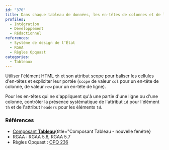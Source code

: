 ```yaml
---
id: "370"
title: Dans chaque tableau de données, les en-têtes de colonnes et de lignes sont correctement déclarés et chaque cellule est associée avec ses en-têtes.
profiles:
  - Intégration
  - Développement
  - Rédactionnel
references:
  - Système de design de l‘État
  - RGAA
  - Règles Opquast
categories:
  - Tableaux
---
```



Utiliser l'élément HTML `th` et son attribut scope pour baliser les cellules d'en-têtes et expliciter leur portée (`scope` de valeur `col` pour un en-tête de colonne, de valeur `row` pour un en-tête de ligne).

Pour les en-têtes qui ne s'appliquent qu'à une partie d'une ligne ou d'une colonne, contrôler la présence systématique de l'attribut `id` pour l'élément `th` et de l'attribut `headers` pour les éléments `td`.


### Références

* [Composant **Tableau**](https://www.systeme-de-design.gouv.fr/elements-d-interface/composants/tableau){title="Composant Tableau - nouvelle fenêtre}
*   RGAA : RGAA 5.6, RGAA 5.7
*   Règles Opquast : [OPQ 236](https://checklists.opquast.com/fr/assurance-qualite-web/les-cellules-des-tableaux-de-donnees-sont-reliees-a-leurs-en-tetes)
